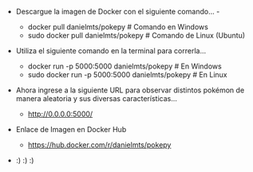  - Descargue la imagen de Docker con el siguiente comando... -
    * docker pull danielmts/pokepy          # Comando en Windows
    * sudo docker pull danielmts/pokepy     # Comando de Linux (Ubuntu)
    
 - Utiliza el siguiente comando en la terminal para correrla...
    * docker run -p 5000:5000 danielmts/pokepy           # En Windows
    * sudo docker run -p 5000:5000 danielmts/pokepy      # En Linux
    
  - Ahora ingrese a la siguiente URL para observar distintos pokémon de manera aleatoria y sus diversas características...
    * http://0.0.0.0:5000/
    
    
  * Enlace de Imagen en Docker Hub
    * https://hub.docker.com/r/danielmts/pokepy
    
    
  * :) :) :)